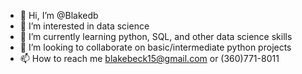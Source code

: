 - 👋 Hi, I’m @Blakedb
- 👀 I’m interested in data science
- 🌱 I’m currently learning python, SQL, and other data science skills
- 💞️ I’m looking to collaborate on basic/intermediate python projects
- 📫 How to reach me blakebeck15@gmail.com or (360)771-8011

<!---
Blakedb/Blakedb is a ✨ special ✨ repository because its `README.md` (this file) appears on your GitHub profile.
You can click the Preview link to take a look at your changes.
--->
